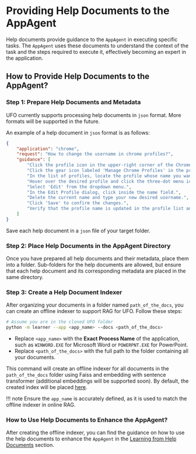 # Providing Help Documents to the AppAgent

Help documents provide guidance to the `AppAgent` in executing specific tasks. The `AppAgent` uses these documents to understand the context of the task and the steps required to execute it, effectively becoming an expert in the application.

## How to Provide Help Documents to the AppAgent?

### Step 1: Prepare Help Documents and Metadata

UFO currently supports processing help documents in `json` format. More formats will be supported in the future.

An example of a help document in `json` format is as follows:

```json
{
    "application": "chrome",
    "request": "How to change the username in chrome profiles?",
    "guidance": [
        "Click the profile icon in the upper-right corner of the Chrome window.",
        "Click the gear icon labeled 'Manage Chrome Profiles' in the profile menu.",
        "In the list of profiles, locate the profile whose name you want to change.",
        "Hover over the desired profile and click the three-dot menu icon on that profile card.",
        "Select 'Edit' from the dropdown menu.",
        "In the Edit Profile dialog, click inside the name field.",
        "Delete the current name and type your new desired username.",
        "Click 'Save' to confirm the changes.",
        "Verify that the profile name is updated in the profile list and in the top-right corner of Chrome."
    ]
}
```

Save each help document in a `json` file of your target folder.

### Step 2: Place Help Documents in the AppAgent Directory

Once you have prepared all help documents and their metadata, place them into a folder. Sub-folders for the help documents are allowed, but ensure that each help document and its corresponding metadata are placed in the same directory.

### Step 3: Create a Help Document Indexer

After organizing your documents in a folder named `path_of_the_docs`, you can create an offline indexer to support RAG for UFO. Follow these steps:

```bash
# Assume you are in the cloned UFO folder
python -m learner --app <app_name> --docs <path_of_the_docs>
```

- Replace `<app_name>` with the **Exact Process Name** of the application, such as `WINWORD.EXE` for Microsoft Word or `POWERPNT.EXE` for PowerPoint. 
- Replace `<path_of_the_docs>` with the full path to the folder containing all your documents.

This command will create an offline indexer for all documents in the `path_of_the_docs` folder using Faiss and embedding with sentence transformer (additional embeddings will be supported soon). By default, the created index will be placed [here](https://github.com/microsoft/UFO/tree/main/vectordb/docs).

!!! note
    Ensure the `app_name` is accurately defined, as it is used to match the offline indexer in online RAG.


### How to Use Help Documents to Enhance the AppAgent?

After creating the offline indexer, you can find the guidance on how to use the help documents to enhance the `AppAgent` in the [Learning from Help Documents](../advanced_usage/reinforce_appagent/learning_from_help_document.md) section.